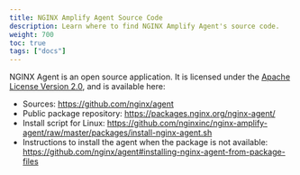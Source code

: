 ```yaml
---
title: NGINX Amplify Agent Source Code
description: Learn where to find NGINX Amplify Agent's source code.
weight: 700
toc: true
tags: ["docs"]
---
```


NGINX Agent is an open source application. It is licensed under the [Apache License Version 2.0](https://github.com/nginx/agent/blob/main/LICENSE), and is available here:

  * Sources: https://github.com/nginx/agent
  * Public package repository: https://packages.nginx.org/nginx-agent/
  * Install script for Linux: https://github.com/nginxinc/nginx-amplify-agent/raw/master/packages/install-nginx-agent.sh
  * Instructions to install the agent when the package is not available: https://github.com/nginx/agent#installing-nginx-agent-from-package-files
